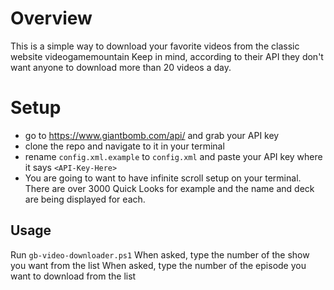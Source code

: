 # Overview
This is a simple way to download your favorite videos from the classic website videogamemountain
Keep in mind, according to their API they don't want anyone to download more than 20 videos a day. 

# Setup

 - go to https://www.giantbomb.com/api/ and grab your API key 
 - clone the repo and navigate to  it in your terminal
 - rename  `config.xml.example` to `config.xml` and paste your API key where it says `<API-Key-Here>`
 - You are going to want to have infinite scroll setup on your terminal. There are over 3000 Quick Looks for example and the name and deck are being displayed for each. 

## Usage

Run `gb-video-downloader.ps1`
When asked, type the number of the show you want from the list
When asked, type the number of the episode you want to download from the list



